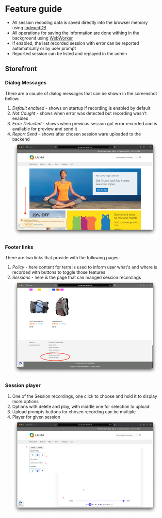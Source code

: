 # Feature guide
* All session recoding data is saved directly into the browser memory using [IndexedDB](https://developer.mozilla.org/en-US/docs/Web/API/IndexedDB_API)
* All operations for saving the information are done withing in the background using [WebWorker](https://developer.mozilla.org/en-US/docs/Web/API/Web_Workers_API/Using_web_workers)
* If enabled, the last recorded session with error can be reported automatically or by user prompt
* Reported session can be listed and replayed in the admin

## Storefront
### Dialog Messages
There are a couple of dialog messages that can be shown in the screenshot bellow:
1. *Default enabled* - shows on startup if recording is enabled by default
2. *Not Caught* - shows when error was detected but recording wasn't enabled
3. *Error Detected* - shows when previous session got error recorded and is available for preview and send it
4. *Report Send* - shows after chosen session ware uploaded to the backend
![dialog-messages](./dialog-messages.webp)

### Footer links
There are two links that provide with the following pages:
1. *Policy* - here content for term is used to inform user what's and where is recorded with buttons to toggle those features 
2. *Sessions* - here is the page that can manged session recordings
![footer-links](./footer-links.webp)

### Session player
1. One of the Session recordings, one click to choose and hold it to display more options
2. Options with delete and play, with middle one for selection to upload
3. Upload prompts buttons for chosen recording can be multiple
4. Player for given session
![session-player](./session-player.webp)
